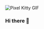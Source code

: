 <html lang="en">
<head>
    <meta charset="UTF-8">
    <meta name="viewport" content="width=device-width, initial-scale=1.0">
    <title>Pixel Kitty GIF</title>
</head>
<body>
    <img src="https://media.giphy.com/media/12NUbkX6p4xOO4/giphy.gif" alt="Pixel Kitty GIF">

### Hi there 👋

